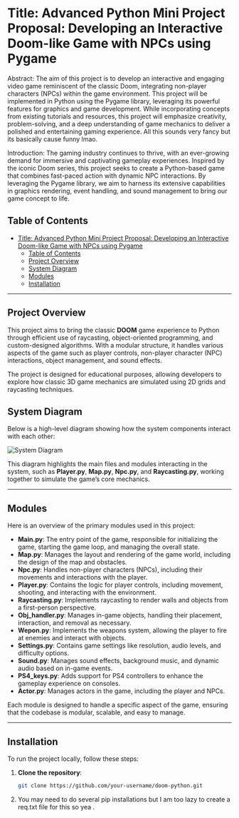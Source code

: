 # Title: Advanced Python Mini Project Proposal: Developing an Interactive Doom-like Game with NPCs using Pygame

Abstract:
The aim of this project is to develop an interactive and engaging video game reminiscent of the classic Doom, integrating non-player characters (NPCs) within the game environment. This project will be implemented in Python using the Pygame library, leveraging its powerful features for graphics and game development. While incorporating concepts from existing tutorials and resources, this project will emphasize creativity, problem-solving, and a deep understanding of game mechanics to deliver a polished and entertaining gaming experience. All this sounds very fancy but its basically cause funny lmao.

Introduction:
The gaming industry continues to thrive, with an ever-growing demand for immersive and captivating gameplay experiences. Inspired by the iconic Doom series, this project seeks to create a Python-based game that combines fast-paced action with dynamic NPC interactions. By leveraging the Pygame library, we aim to harness its extensive capabilities in graphics rendering, event handling, and sound management to bring our game concept to life.

## Table of Contents
- [Title: Advanced Python Mini Project Proposal: Developing an Interactive Doom-like Game with NPCs using Pygame](#title-advanced-python-mini-project-proposal-developing-an-interactive-doom-like-game-with-npcs-using-pygame)
  - [Table of Contents](#table-of-contents)
  - [Project Overview](#project-overview)
  - [System Diagram](#system-diagram)
  - [Modules](#modules)
  - [Installation](#installation)

---

## Project Overview

This project aims to bring the classic **DOOM** game experience to Python through efficient use of raycasting, object-oriented programming, and custom-designed algorithms. With a modular structure, it handles various aspects of the game such as player controls, non-player character (NPC) interactions, object management, and sound effects. 

The project is designed for educational purposes, allowing developers to explore how classic 3D game mechanics are simulated using 2D grids and raycasting techniques.

## System Diagram

Below is a high-level diagram showing how the system components interact with each other:

![System Diagram](./images/system_diagram.png)

This diagram highlights the main files and modules interacting in the system, such as **Player.py**, **Map.py**, **Npc.py**, and **Raycasting.py**, working together to simulate the game’s core mechanics.

---

## Modules

Here is an overview of the primary modules used in this project:

- **Main.py**: The entry point of the game, responsible for initializing the game, starting the game loop, and managing the overall state.
- **Map.py**: Manages the layout and rendering of the game world, including the design of the map and obstacles.
- **Npc.py**: Handles non-player characters (NPCs), including their movements and interactions with the player.
- **Player.py**: Contains the logic for player controls, including movement, shooting, and interacting with the environment.
- **Raycasting.py**: Implements raycasting to render walls and objects from a first-person perspective.
- **Obj_handler.py**: Manages in-game objects, handling their placement, interaction, and removal as necessary.
- **Wepon.py**: Implements the weapons system, allowing the player to fire at enemies and interact with objects.
- **Settings.py**: Contains game settings like resolution, audio levels, and difficulty options.
- **Sound.py**: Manages sound effects, background music, and dynamic audio based on in-game events.
- **PS4_keys.py**: Adds support for PS4 controllers to enhance the gameplay experience on consoles.
- **Actor.py**: Manages actors in the game, including the player and NPCs.
  
Each module is designed to handle a specific aspect of the game, ensuring that the codebase is modular, scalable, and easy to manage.

---

## Installation

To run the project locally, follow these steps:

1. **Clone the repository**:

   ```bash
   git clone https://github.com/your-username/doom-python.git
   
2. You may need to do several pip installations but I am too lazy to create a req.txt file for this so yea .

